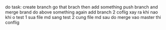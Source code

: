 do task:
create branch
go that brach 
then add something 
push branch 
and 
merge brand 
do above something again
add branch 2
coflig xay ra khi nao 
khi o test 1 sua file md 
sang test 2 cung file md 
sau do merge vao master thi conflig
